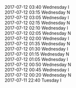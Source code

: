 2017-07-12 03:40 Wednesday  I  
2017-07-12 03:15 Wednesday  N  
2017-07-12 03:05 Wednesday  I  
2017-07-12 02:15 Wednesday  N  
2017-07-12 02:10 Wednesday  I  
2017-07-12 02:05 Wednesday  N  
2017-07-12 02:00 Wednesday  I  
2017-07-12 01:35 Wednesday  N  
2017-07-12 01:30 Wednesday  I  
2017-07-12 01:15 Wednesday  N  
2017-07-12 01:05 Wednesday  I  
2017-07-12 00:50 Wednesday  N  
2017-07-12 00:45 Wednesday  I  
2017-07-12 00:20 Wednesday  N  
2017-07-11 22:40 Tuesday  I  
